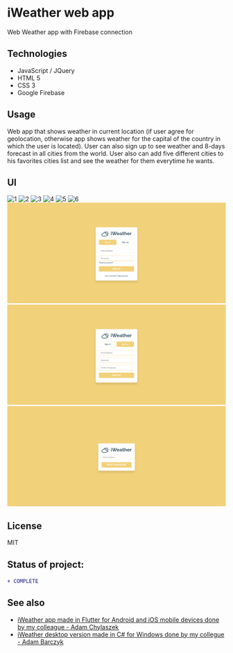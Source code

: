 # iWeather web app

Web Weather app with Firebase connection

## Technologies

* JavaScript / JQuery
* HTML 5
* CSS 3
* Google Firebase

## Usage
Web app that shows weather in current location (if user agree for geolocation, otherwise app shows weather for the capital of the country in which the user is located).
User can also sign up to see weather and 8-days forecast in all cities from the world. User also can add five different cities to his favorites cities list and see the weather for them everytime he wants.

## UI
![1](https://github.com/aleksanderbies/iWeather_web_app/blob/master/screenshots/Zrzut%20ekranu%202021-05-24%20o%2013.59.16.png?raw=true)
![2](https://github.com/aleksanderbies/iWeather_web_app/blob/master/screenshots/Zrzut%20ekranu%202021-05-24%20o%2013.59.40.png?raw=true)
![3](https://github.com/aleksanderbies/iWeather_web_app/blob/master/screenshots/Zrzut%20ekranu%202021-05-24%20o%2014.00.21.png?raw=true)
![4](https://github.com/aleksanderbies/iWeather_web_app/blob/master/screenshots/Zrzut%20ekranu%202021-05-24%20o%2014.00.44.png?raw=true)
![5](https://github.com/aleksanderbies/iWeather_web_app/blob/master/screenshots/Zrzut%20ekranu%202021-05-24%20o%2014.01.12.png?raw=true)
![6](https://github.com/aleksanderbies/iWeather_web_app/blob/master/screenshots/Zrzut%20ekranu%202021-05-24%20o%2014.01.39.png?raw=true)
![7](https://github.com/aleksanderbies/iWeather_web_app/blob/master/screenshots/Zrzut%20ekranu%202021-05-24%20o%2014.02.04.png?raw=true)
![8](https://github.com/aleksanderbies/iWeather_web_app/blob/master/screenshots/Zrzut%20ekranu%202021-05-24%20o%2014.02.16.png?raw=true)
![9](https://github.com/aleksanderbies/iWeather_web_app/blob/master/screenshots/Zrzut%20ekranu%202021-05-24%20o%2014.02.35.png?raw=true)

License
----

MIT

## Status of project: 
```diff 
+ COMPLETE
```

## See also

* <a href="https://github.com/krygo-dev/iWeatherApp"> iWeather app made in Flutter for Android and iOS mobile devices done by my colleague - Adam Chylaszek </a>
* <a href="https://github.com/AdamBarczyk/iWeatherApp-"> iWeather desktop version made in C# for Windows done by my collegue - Adam Barczyk</a>
